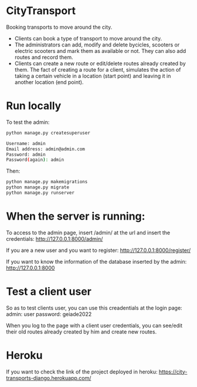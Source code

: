 # CityTransport

Booking transports to move around the city.

- Clients can book a type of transport to move around the city.
- The administrators can add, modify and delete bycicles, scooters or electric scooters and mark them as available or not. They can also add routes and record them.
- Clients can create a new route or edit/delete routes already created by them. The fact of creating a route for a client, simulates the action of taking a certain vehicle in a location (start point) and leaving it in another location (end point).

# Run locally

To test the admin:
```bash
python manage.py createsuperuser

Username: admin
Email address: admin@admin.com
Password: admin
Password(again): admin

```
Then:
```bash
python manage.py makemigrations
python manage.py migrate
python manage.py runserver
```

# When the server is running:

To access to the admin page, insert /admin/ at the url and insert the credentials:
http://127.0.0.1:8000/admin/

If you are a new user and you want to register: http://127.0.0.1:8000/register/


If you want to know the information of the database inserted by the admin: http://127.0.0.1:8000

# Test a client user
So as to test clients user, you can use this creadentials at the login page:
admin: user
password: geiade2022

When you log to the page with a client user credentials, you can see/edit their old routes already created by him and create new routes.


# Heroku

If you want to check the link of the project deployed in heroku: https://city-transports-django.herokuapp.com/
